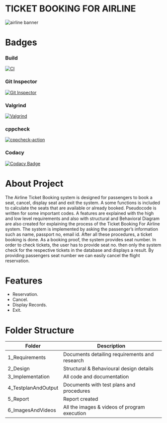  # TICKET BOOKING FOR AIRLINE      
   ![airline banner](https://user-images.githubusercontent.com/98866123/153327960-54490e39-7b80-4717-807d-3c4cf8ddf6ac.png)
# Badges
### Build
 [![CI](https://github.com/DeepikaR24/M1_TicketBooking-Airline_Utility/actions/workflows/build.yml/badge.svg?branch=main)](https://github.com/DeepikaR24/M1_TicketBooking-Airline_Utility/actions/workflows/build.yml)
### Git Inspector
[![Git Inspector](https://github.com/DeepikaR24/M1_TicketBooking-Airline_Utility/actions/workflows/gitinspector.yml/badge.svg?branch=main)](https://github.com/DeepikaR24/M1_TicketBooking-Airline_Utility/actions/workflows/gitinspector.yml)
### Valgrind
[![Valgrind](https://github.com/DeepikaR24/M1_TicketBooking-Airline_Utility/actions/workflows/codequality.yml/badge.svg)](https://github.com/DeepikaR24/M1_TicketBooking-Airline_Utility/actions/workflows/codequality.yml)
### cppcheck
[![cppcheck-action](https://github.com/DeepikaR24/M1_TicketBooking-Airline_Utility/actions/workflows/cpp.yml/badge.svg)](https://github.com/DeepikaR24/M1_TicketBooking-Airline_Utility/actions/workflows/cpp.yml)
### Codacy
[![Codacy Badge](https://app.codacy.com/project/badge/Grade/72d999f434464f7da06ecc5bb0c3c36b)](https://www.codacy.com/gh/DeepikaR24/M1_TicketBooking-Airline_Utility/dashboard?utm_source=github.com&amp;utm_medium=referral&amp;utm_content=DeepikaR24/M1_TicketBooking-Airline_Utility&amp;utm_campaign=Badge_Grade)

# About Project
The Airline Ticket Booking system is designed for passengers to book a seat, cancel, display seat and exit the system. A some functions is included to calculate the seats that are available or already booked. Pseudocode is written for some important codes. A features are explained with the high and low level requirements and also with structural and Behavioral Diagram are also created for explaining the process of the Ticket Booking For Airline system. The system is implemented by asking the passenger’s information such as name, passport no, email id. After all these procedures, a ticket booking is done. As a booking proof, the system provides seat number. In order to check tickets, the user has to provide seat no. then only the system check for the respective tickets in the database and displays a result. By providing passengers seat number we can easily cancel the flight reservation.

# Features
   * Reservation.
   * Cancel.
   * Display Records.
   * Exit.  
   
# Folder Structure
   | Folder               |            	Description                        |
   |----------------------|------------------------------------------------
   | 1_Requirements	      | Documents detailing requirements and research
   | 2_Design             | Structural & Behavioural design details
   | 3_Implementation     |	All code and documentation
   | 4_TestplanAndOutput	 | Documents with test plans and procedures
   | 5_Report             | Report created
   | 6_ImagesAndVideos    | All the images & videos of program execution
